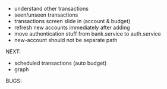 - understand other transactions
- seen/unseen transactions
- transactions screen slide in (account & budget)
- refresh new accounts immediately after adding
- move authentication stuff from bank.service to auth.service
- new-account should not be separate path

NEXT:
- scheduled transactions (auto budget)
- graph

BUGS:
